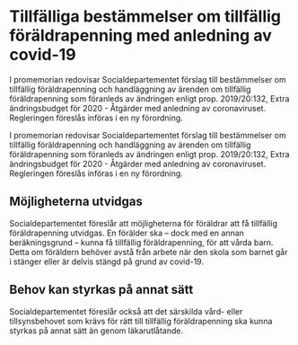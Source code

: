 # Tillfälliga bestämmelser om tillfällig föräldrapenning med anledning av covid-19

I promemorian redovisar Socialdepartementet förslag till bestämmelser om tillfällig föräldrapenning och handläggning av ärenden om tillfällig föräldrapenning som föranleds av ändringen enligt prop. 2019/20:132, Extra ändringsbudget för 2020 - Åtgärder med anledning av coronaviruset. Regleringen föreslås införas i en ny förordning.

I promemorian redovisar Socialdepartementet förslag till bestämmelser om tillfällig föräldrapenning och handläggning av ärenden om tillfällig föräldrapenning som föranleds av ändringen enligt prop. 2019/20:132, Extra ändringsbudget för 2020 - Åtgärder med anledning av coronaviruset. Regleringen föreslås införas i en ny förordning.

## Möjligheterna utvidgas

Socialdepartementet föreslår att möjligheterna för föräldrar att få tillfällig föräldrapenning utvidgas. En förälder ska – dock med en annan beräkningsgrund – kunna få tillfällig föräldrapenning, för att vårda barn. Detta om föräldern behöver avstå från arbete när den skola som barnet går i stänger eller är delvis stängd på grund av covid-19.

## Behov kan styrkas på annat sätt

Socialdepartementet föreslår också att det särskilda vård- eller tillsynsbehovet som krävs för rätt till tillfällig föräldrapenning ska kunna styrkas på annat sätt än genom läkarutlåtande.
